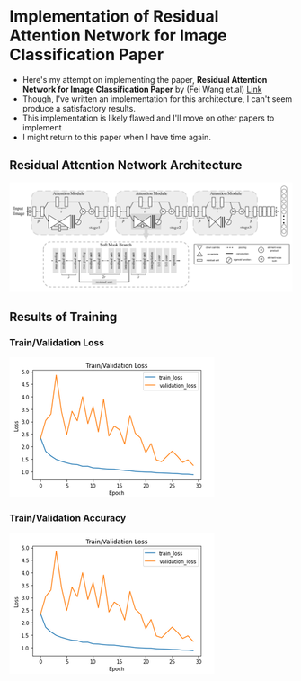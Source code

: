 # Implementation of Residual Attention Network for Image Classification Paper
- Here's my attempt on implementing the paper, **Residual Attention Network for Image Classification Paper** by (Fei Wang et.al) [Link](https://arxiv.org/abs/1704.06904)
- Though, I've written an implementation for this architecture, I can't seem produce a satisfactory results.
- This implementation is likely flawed and I'll move on other papers to implement
- I might return to this paper when I have time again.

## Residual Attention Network Architecture
![Resnet Attention Network Architecture](images/resnet_attn_architecture.png)

## Results of Training

### Train/Validation Loss
![Training Loss](images/train_loss.png)

### Train/Validation Accuracy
![Training Loss](images/train_loss.png)